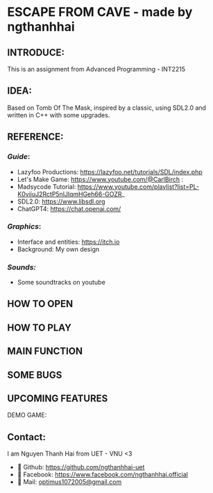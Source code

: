 # **ESCAPE FROM CAVE - made by ngthanhhai**
## INTRODUCE:
This is an assignment from Advanced Programming - INT2215
## IDEA:
Based on Tomb Of The Mask, inspired by a classic, using SDL2.0 and written in C++ with some upgrades.
## REFERENCE:
### *Guide*:
+ Lazyfoo Productions: https://lazyfoo.net/tutorials/SDL/index.php
+ Let's Make Game: https://www.youtube.com/@CarlBirch : 
+ Madsycode Tutorial: https://www.youtube.com/playlist?list=PL-K0viiuJ2RctP5nlJlqmHGeh66-GOZR_
+ SDL2.0: https://www.libsdl.org
+ ChatGPT4: https://chat.openai.com/
### *Graphics*: 
+ Interface and entities: https://itch.io
+ Background: My own design
### *Sounds:*
+ Some soundtracks on youtube
## HOW TO OPEN

## HOW TO PLAY

## MAIN FUNCTION

## SOME BUGS

## UPCOMING FEATURES

DEMO GAME: 

## Contact:
I am Nguyen Thanh Hai from UET - VNU <3
+ 💩 Github: https://github.com/ngthanhhai-uet
+ 💩 Facebook: https://www.facebook.com/ngthanhhai.official
+ 📧 Mail: optimus1072005@gmail.com
